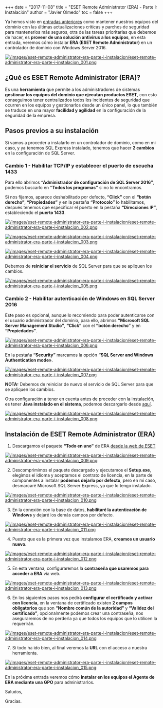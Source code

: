 +++
date = "2017-11-08"
title = "ESET Remote Administrator (ERA) - Parte I: Instalación"
author = "Javier Olmedo"
toc = false
+++

Ya hemos visto en [entradas anteriores](https://hackpuntes.com/wsus-windows-server-update-services-instalacion-y-configuracion-parte-i/) como mantener nuestros equipos del dominio con las últimas actualizaciones críticas y parches de seguridad para mantenerlos más seguros, otra de las tareas prioritarias que debemos de hacer, es **proveer de una solución antivirus a los equipos**, en esta entrada, veremos cómo instalar **ERA (ESET Remote Administrator)** en un controlador de dominio con Windows Server 2016.

[![/images/eset-remote-administrator-era-parte-i-instalacion/eset-remote-administrator-era-parte-i-instalacion_001.png](/images/eset-remote-administrator-era-parte-i-instalacion/eset-remote-administrator-era-parte-i-instalacion_001.png)](/images/eset-remote-administrator-era-parte-i-instalacion/eset-remote-administrator-era-parte-i-instalacion_001.png)

## ¿Qué es ESET Remote Administrator (ERA)?

Es una **herramienta** que permite a los administradores de sistemas **gestionar los equipos del dominio que ejecutan productos ESET**, con esto conseguimos tener centralizados todos los incidentes de seguridad que ocurren en los equipos y gestionarlos desde un único panel, lo que también se traduce en una mayor **facilidad y agilidad** en la configuración de la seguridad de la empresa.

## Pasos previos a su instalación

Si vamos a proceder a instalarlo en un controlador de dominio, como en mi caso, y ya tenemos SQL Express instalado, tenemos que hacer **2 cambios** en la configuración de SQL Server.

### Cambio 1 - Habilitar TCP/IP y establecer el puerto de escucha 1433

Para ello abrimos **“Administrador de configuración de SQL Server 2016”**, podemos buscarlo en **“Todos los programas”** si no lo encontramos.

Si nos fijamos, aparece deshabilitado por defecto, **“Click”** con el **“botón derecho”**, **“Propiedades”** y en la pestaña **“Protocolo”** lo habilitamos, después tenemos que especificar el puerto en la pestaña **“Direcciones IP”**, estableciendo el **puerto 1433**.

[![/images/eset-remote-administrator-era-parte-i-instalacion/eset-remote-administrator-era-parte-i-instalacion_002.png](/images/eset-remote-administrator-era-parte-i-instalacion/eset-remote-administrator-era-parte-i-instalacion_002.png)](/images/eset-remote-administrator-era-parte-i-instalacion/eset-remote-administrator-era-parte-i-instalacion_002.png)

[![/images/eset-remote-administrator-era-parte-i-instalacion/eset-remote-administrator-era-parte-i-instalacion_003.png](/images/eset-remote-administrator-era-parte-i-instalacion/eset-remote-administrator-era-parte-i-instalacion_003.png)](/images/eset-remote-administrator-era-parte-i-instalacion/eset-remote-administrator-era-parte-i-instalacion_003.png)

[![/images/eset-remote-administrator-era-parte-i-instalacion/eset-remote-administrator-era-parte-i-instalacion_004.png](/images/eset-remote-administrator-era-parte-i-instalacion/eset-remote-administrator-era-parte-i-instalacion_004.png)](/images/eset-remote-administrator-era-parte-i-instalacion/eset-remote-administrator-era-parte-i-instalacion_004.png)

Debemos de **reiniciar el servicio** de SQL Server para que se apliquen los cambios.

[![/images/eset-remote-administrator-era-parte-i-instalacion/eset-remote-administrator-era-parte-i-instalacion_005.png](/images/eset-remote-administrator-era-parte-i-instalacion/eset-remote-administrator-era-parte-i-instalacion_005.png)](/images/eset-remote-administrator-era-parte-i-instalacion/eset-remote-administrator-era-parte-i-instalacion_005.png)

### Cambio 2 - Habilitar autenticación de Windows en SQL Server 2016

Este paso es opcional, aunque lo recomiendo para poder autenticarse con el usuario administrador del dominio, para ello, abrimos **“Microsoft SQL Server Management Studio”**, **“Click”** con el **“botón derecho”** y en **“Propiedades”**.

[![/images/eset-remote-administrator-era-parte-i-instalacion/eset-remote-administrator-era-parte-i-instalacion_006.png](/images/eset-remote-administrator-era-parte-i-instalacion/eset-remote-administrator-era-parte-i-instalacion_006.png)](/images/eset-remote-administrator-era-parte-i-instalacion/eset-remote-administrator-era-parte-i-instalacion_006.png)

En la pestaña **“Security”** marcamos la opción **“SQL Server and Windows Authentication mode»**.

[![/images/eset-remote-administrator-era-parte-i-instalacion/eset-remote-administrator-era-parte-i-instalacion_007.png](/images/eset-remote-administrator-era-parte-i-instalacion/eset-remote-administrator-era-parte-i-instalacion_007.png)](/images/eset-remote-administrator-era-parte-i-instalacion/eset-remote-administrator-era-parte-i-instalacion_007.png)

**NOTA:** Debemos de reiniciar de nuevo el servicio de SQL Server para que se apliquen los cambios.

Otra configuración a tener en cuenta antes de proceder con la instalación, es tener **Java instalado en el sistema**, podemos descargarlo desde [aquí](https://www.java.com/es/download/).

[![/images/eset-remote-administrator-era-parte-i-instalacion/eset-remote-administrator-era-parte-i-instalacion_008.png](/images/eset-remote-administrator-era-parte-i-instalacion/eset-remote-administrator-era-parte-i-instalacion_008.png)](/images/eset-remote-administrator-era-parte-i-instalacion/eset-remote-administrator-era-parte-i-instalacion_008.png)

## Instalación de ESET Remote Administrator (ERA)

1. Descargamos el paquete **“Todo en uno”** de ERA [desde la web de ESET](https://descargas.eset.es/empresas)

[![/images/eset-remote-administrator-era-parte-i-instalacion/eset-remote-administrator-era-parte-i-instalacion_009.png](/images/eset-remote-administrator-era-parte-i-instalacion/eset-remote-administrator-era-parte-i-instalacion_009.png)](/images/eset-remote-administrator-era-parte-i-instalacion/eset-remote-administrator-era-parte-i-instalacion_009.png)

2. Descomprimimos el paquete descargado y ejecutamos el **Setup.exe**, elegimos el idioma y aceptamos el contrato de licencia, en la parte de componentes a instalar **podemos dejarlo por defecto**, pero en mi caso, desmarcaré Microsoft SQL Server Express, ya que lo tengo instalado.

[![/images/eset-remote-administrator-era-parte-i-instalacion/eset-remote-administrator-era-parte-i-instalacion_010.png](/images/eset-remote-administrator-era-parte-i-instalacion/eset-remote-administrator-era-parte-i-instalacion_010.png)](/images/eset-remote-administrator-era-parte-i-instalacion/eset-remote-administrator-era-parte-i-instalacion_010.png)

3. En la conexión con la base de datos, **habilitaré la autenticación de Windows** y dejaré los demás campos por defecto.

[![/images/eset-remote-administrator-era-parte-i-instalacion/eset-remote-administrator-era-parte-i-instalacion_011.png](/images/eset-remote-administrator-era-parte-i-instalacion/eset-remote-administrator-era-parte-i-instalacion_011.png)](/images/eset-remote-administrator-era-parte-i-instalacion/eset-remote-administrator-era-parte-i-instalacion_011.png)

4. Puesto que es la primera vez que instalamos ERA, **creamos un usuario nuevo**.

[![/images/eset-remote-administrator-era-parte-i-instalacion/eset-remote-administrator-era-parte-i-instalacion_012.png](/images/eset-remote-administrator-era-parte-i-instalacion/eset-remote-administrator-era-parte-i-instalacion_012.png)](/images/eset-remote-administrator-era-parte-i-instalacion/eset-remote-administrator-era-parte-i-instalacion_012.png)

5. En esta ventana, configuraremos la **contraseña que usaremos para acceder a ERA** vía web.

[![/images/eset-remote-administrator-era-parte-i-instalacion/eset-remote-administrator-era-parte-i-instalacion_013.png](/images/eset-remote-administrator-era-parte-i-instalacion/eset-remote-administrator-era-parte-i-instalacion_013.png)](/images/eset-remote-administrator-era-parte-i-instalacion/eset-remote-administrator-era-parte-i-instalacion_013.png)

6. En los siguientes pasos nos pedirá **configurar el certificado y activar con licencia**, en la ventana de certificado existen **2 campos obligatorios** que son **“Nombre común de la autoridad”** y **“Validez del certificado”**, opcionalmente podemos crear una contraseña, nos aseguraremos de no perderla ya que todos los equipos que lo utilicen la requerirán.

[![/images/eset-remote-administrator-era-parte-i-instalacion/eset-remote-administrator-era-parte-i-instalacion_014.png](/images/eset-remote-administrator-era-parte-i-instalacion/eset-remote-administrator-era-parte-i-instalacion_014.png)](/images/eset-remote-administrator-era-parte-i-instalacion/eset-remote-administrator-era-parte-i-instalacion_014.png)

7. Si todo ha ido bien, al final veremos la **URL** con el acceso a nuestra herramienta.

[![/images/eset-remote-administrator-era-parte-i-instalacion/eset-remote-administrator-era-parte-i-instalacion_015.png](/images/eset-remote-administrator-era-parte-i-instalacion/eset-remote-administrator-era-parte-i-instalacion_015.png)](/images/eset-remote-administrator-era-parte-i-instalacion/eset-remote-administrator-era-parte-i-instalacion_015.png)

En la próxima entrada veremos cómo **instalar en los equipos el Agente de ERA mediante una GPO** para administrarlos.

Saludos,

Gracias.